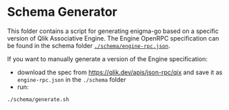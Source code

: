 # Schema Generator

This folder contains a script for generating enigma-go based on a specific version of Qlik Associative Engine.
The Engine OpenRPC specification can be found in the schema folder [`./schema/engine-rpc.json`](./engine-rpc.json).

If you want to manually generate a version of the Engine specification:
- download the spec from https://qlik.dev/apis/json-rpc/qix and save it as `engine-rpc.json` in the `./schema` folder
- run:
```sh
./schema/generate.sh
```

